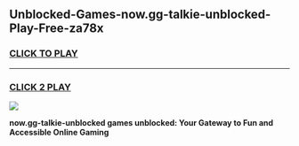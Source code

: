 
## Unblocked-Games-now.gg-talkie-unblocked-Play-Free-za78x
<h3>
<a href="https://premium76.site?title=now.gg-talkie-unblocked&ref=23A">CLICK TO PLAY</a></h3>
<hr>

<h3>
<a href="https://premium76.site?title=now.gg-talkie-unblocked&ref=23A">CLICK 2 PLAY</a>
  
</h3>

<a href="https://premium76.site?title=now.gg-talkie-unblocked&ref=23A"><img src="https://clearcache.store/games.png"></a>


**now.gg-talkie-unblocked games unblocked: Your Gateway to Fun and Accessible Online Gaming**
